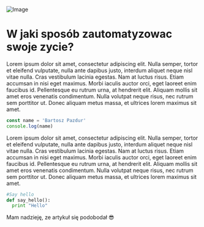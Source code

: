 ![Image](https://unsplash.it/400/400 'Automatyzacja zycia')

# W jaki sposób zautomatyzowac swoje zycie?

Lorem ipsum dolor sit amet, consectetur adipiscing elit. Nulla semper, tortor et eleifend vulputate, nulla ante dapibus justo, 
interdum aliquet neque nisl vitae nulla. Cras vestibulum lacinia egestas. Nam at luctus risus. Etiam accumsan in nisi eget maximus. Morbi iaculis auctor orci, eget laoreet enim faucibus id. Pellentesque eu rutrum urna, 
at hendrerit elit. Aliquam mollis sit amet eros venenatis condimentum. Nulla volutpat neque risus, nec rutrum sem porttitor ut. Donec aliquam metus massa, et ultrices lorem maximus sit amet.

```js
const name = 'Bartosz Pazdur'
console.log(name)
```

Lorem ipsum dolor sit amet, consectetur adipiscing elit. Nulla semper, tortor et eleifend vulputate, nulla ante dapibus justo, 
interdum aliquet neque nisl vitae nulla. Cras vestibulum lacinia egestas. Nam at luctus risus. Etiam accumsan in nisi eget maximus. Morbi iaculis auctor orci, eget laoreet enim faucibus id. Pellentesque eu rutrum urna, 
at hendrerit elit. Aliquam mollis sit amet eros venenatis condimentum. Nulla volutpat neque risus, nec rutrum sem porttitor ut. Donec aliquam metus massa, et ultrices lorem maximus sit amet.

```python
#Say hello
def say_hello():
  print "Hello"
```

Mam nadzieję, ze artykuł się podobodał 😎